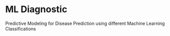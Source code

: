 # ML Diagnostic
Predictive Modeling for Disease Prediction using different Machine Learning Classifications
